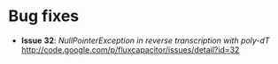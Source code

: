 # Bug fixes #

  * **Issue** **32**: _NullPointerException in reverse transcription with poly-dT_<br><a href='http://code.google.com/p/fluxcapacitor/issues/detail?id=32'>http://code.google.com/p/fluxcapacitor/issues/detail?id=32</a>